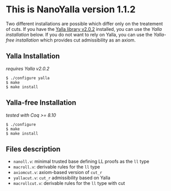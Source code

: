 # This is NanoYalla version 1.1.2

Two different installations are possible which differ only on the treatement of cuts.
If you have the [Yalla library v2.0.2](https://perso.ens-lyon.fr/olivier.laurent/yalla/) installed, you can use the *Yalla installation* below.
If you do not want to rely on Yalla, you can use the *Yalla-free installation* which provides cut admissibility as an axiom.

## Yalla Installation

*requires Yalla v2.0.2*

    $ ./configure yalla
    $ make
    $ make install

## Yalla-free Installation

*tested with Coq >= 8.10*

    $ ./configure
    $ make
    $ make install

## Files description

  * `nanoll.v`: minimal trusted base defining LL proofs as the `ll` type
  * `macroll.v`: derivable rules for the `ll` type
  * `axiomcut.v`: axiom-based version of `cut_r`
  * `yallacut.v`: `cut_r` admissibility based on Yalla
  * `macrollcut.v`: derivable rules for the `ll` type with cut
